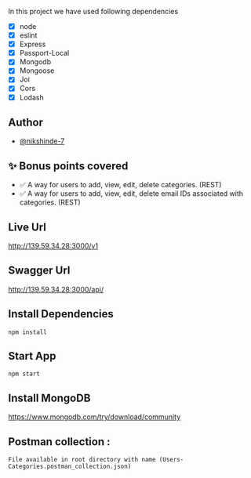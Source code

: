 In this project we have used following dependencies

- [x] node
- [x] eslint
- [x] Express
- [x] Passport-Local
- [x] Mongodb 
- [x] Mongoose
- [x] Joi
- [x] Cors
- [x] Lodash

## Author

- [@nikshinde-7](https://www.github.com/nikshinde-7)

## ✨ Bonus points covered

- ✅ A way for users to add, view, edit, delete categories. (REST) 
- ✅ A way for users to add, view, edit, delete email IDs associated with categories. (REST) 


## Live Url
http://139.59.34.28:3000/v1

## Swagger Url
http://139.59.34.28:3000/api/

## Install Dependencies

```
npm install
```
## Start App

```
npm start
```

## Install MongoDB
https://www.mongodb.com/try/download/community

## Postman collection :

```
File available in root directory with name (Users-Categories.postman_collection.json)
```

